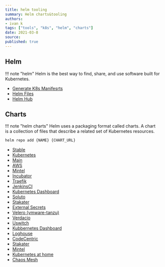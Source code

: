 ```yaml
---
title: helm tooling
summary: Helm charts&tooling
authors:
- ivan k
tags: ["tools", "k8s", "helm", "charts"]
date: 2021-03-8
source:
published: true
---
```


## Helm

!!! note "helm"
    Helm is the best way to find, share, and use software built for Kubernetes.

- [Generate K8s Manifesrts](https://blog.giantswarm.io/what-you-yaml-is-what-you-get/)
- [Helm Files](https://github.com/cloudposse/helmfiles)
- [Helm Hub](https://github.com/cloudposse/hub)

## Charts

!!! note "helm charts"
    Helm uses a packaging format called charts. A chart is a collection of files that describe a related set of Kubernetes resources.


```sh
helm repo add {NAME} {CHART_URL}
```

- [Stable](https://kubernetes-charts.storage.googleapis.com)
- [Kubernetes](https://kubernetes.github.io/ingress-nginx)
- [Main](https://github.com/helm/charts)
- [AWS](https://github.com/aws/eks-charts/tree/master/stable)
- [Mintel](https://github.com/mintel/dex-k8s-authenticator/tree/master/charts)
- [Incubator](https://kubernetes-charts-incubator.storage.googleapis.com/)
- [Traefik](https://containous.github.io/traefik-helm-chart)
- [JenkinsCI](https://charts.jenkins.io)
- [Kubernetes Dashboard](https://kubernetes.github.io/dashboard)
- [Soluto](https://charts.soluto.io)
- [Stakater](https://stakater.github.io/stakater-charts)
- [External Secrets](https://godaddy.github.io/kubernetes-external-secrets)
- [Velero (vmware-tanzu)](https://vmware-tanzu.github.io/helm-charts)
- [Verdacio](https://github.com/verdaccio/charts)
- [Uswitch](https://uswitch.github.io/kiam-helm-charts/charts)
- [Kubbernetes Dashboard](https://kubernetes.github.io/dashboard)
- [Loghouse](https://flant.github.io/loghouse/charts)
- [CodeCentric](https://codecentric.github.io/helm-charts)
- [Stakater](https://stakater.github.io/stakater-charts)
- [Mintel](https://mintel.github.io/helm-charts)
- [Kubernetes at home](https://k8s-at-home.com/charts)
- [Chaos Mesh](https://charts.chaos-mesh.org)
